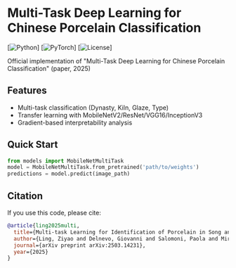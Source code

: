  # Multi-Task Deep Learning for Chinese Porcelain Classification

[![Python](https://img.shields.io/badge/python-3.8+-blue.svg)]
[![PyTorch](https://img.shields.io/badge/pytorch-1.12+-red.svg)]
[![License](https://img.shields.io/badge/license-MIT-green.svg)]

Official implementation of "Multi-Task Deep Learning for Chinese Porcelain Classification" (paper, 2025)

## Features
- Multi-task classification (Dynasty, Kiln, Glaze, Type)
- Transfer learning with MobileNetV2/ResNet/VGG16/InceptionV3
- Gradient-based interpretability analysis

## Quick Start
```python
from models import MobileNetMultiTask
model = MobileNetMultiTask.from_pretrained('path/to/weights')
predictions = model.predict(image_path)
```

## Citation
If you use this code, please cite:
```bibtex
@article{ling2025multi,
  title={Multi-task Learning for Identification of Porcelain in Song and Yuan Dynasties},
  author={Ling, Ziyao and Delnevo, Giovanni and Salomoni, Paola and Mirri, Silvia},
  journal={arXiv preprint arXiv:2503.14231},
  year={2025}
}
```

